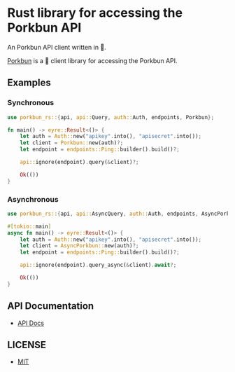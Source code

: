 # Rust library for accessing the Porkbun API

An Porkbun API client written in 🦀.

[Porkbun](https://porkbun.com/) is a 🦀 client library for accessing the Porkbun API.

## Examples

### Synchronous

```rs
use porkbun_rs::{api, api::Query, auth::Auth, endpoints, Porkbun};

fn main() -> eyre::Result<()> {
    let auth = Auth::new("apikey".into(), "apisecret".into());
    let client = Porkbun::new(auth)?;
    let endpoint = endpoints::Ping::builder().build()?;

    api::ignore(endpoint).query(&client)?;

    Ok(())
}
```

### Asynchronous

```rs
use porkbun_rs::{api, api::AsyncQuery, auth::Auth, endpoints, AsyncPorkbun};

#[tokio::main]
async fn main() -> eyre::Result<()> {
    let auth = Auth::new("apikey".into(), "apisecret".into());
    let client = AsyncPorkbun::new(auth)?;
    let endpoint = endpoints::Ping::builder().build()?;

    api::ignore(endpoint).query_async(&client).await?;

    Ok(())
}
```

## API Documentation

- [API Docs](https://porkbun.com/api/json/v3/documentation)

## LICENSE

- [MIT](./LICENSE)
